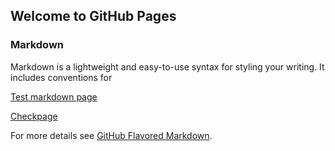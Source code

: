 ## Welcome to GitHub Pages

### Markdown

Markdown is a lightweight and easy-to-use syntax for styling your writing. It includes conventions for


[Test markdown page](https://brandoncbryant.github.io/test.md)

[Checkpage](https://brandoncbryant.github.io/check.html)

For more details see [GitHub Flavored Markdown](https://guides.github.com/features/mastering-markdown/).
